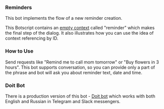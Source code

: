 ### Reminders
This bot implements the flow of a new reminder creation.

This Botscript contains an [empty context](https://docs.zenbot.org/botscript/conversations/) called "reminder" which makes the final step of the dialog.
It also illustrates how you can use the idea of context referencing by ID.

### How to Use
Send requests like "Remind me to call mom tomorrow" or "Buy flowers in 3 hours".
This bot supports conversation, so you can provide only a part of the phrase and bot will ask you about reminder text, date and time.

### Doit Bot
There is a production version of this bot - [Doit bot](https://doitbot.netlify.com) which works with both English and Russian in Telegram and Slack messengers.
